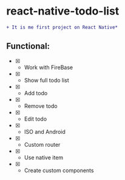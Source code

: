 # react-native-todo-list

```diff
+ It is me first project on React Native*
```

## Functional: 

- [x] - Work with FireBase
- [x] - Show full todo list 
- [x] - Add todo
- [x] - Remove todo
- [x] - Edit todo 
- [x] - ISO and Android
- [x] - Custom router
- [x] - Use native item
- [x] - Create custom components
